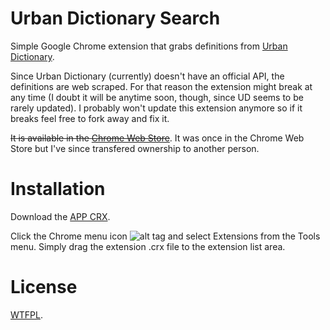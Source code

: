 # Urban Dictionary Search

Simple Google Chrome extension that grabs definitions from [Urban Dictionary](http://www.urbandictionary.com/). 

Since Urban Dictionary (currently) doesn't have an official API, the definitions are web scraped. For that reason the extension might break at any time (I doubt it will be anytime soon, though, since UD seems to be rarely updated). I probably won't update this extension anymore so if it breaks feel free to fork away and fix it.

 ~~It is available in the [Chrome Web Store](https://chrome.google.com/webstore/detail/gfjijibnpohkjdmbahejpeoilmgjahei)~~. It was once in the Chrome Web Store but I've since transfered ownership to another person.

# Installation

Download the [APP CRX](https://github.com/ltmatos/urbandictionary-search/blob/master/urbandictionary-search.crx?raw=true).

Click the Chrome menu icon ![alt tag](http://developer.chrome.com/static/images/hotdogmenu.png) and select Extensions from the Tools menu. Simply drag the extension .crx file to the extension list area.

# License

[WTFPL](http://sam.zoy.org/wtfpl/). 
